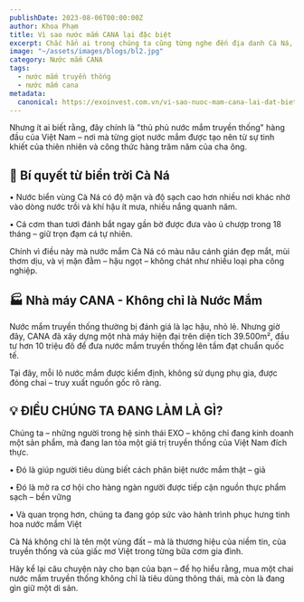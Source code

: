 ```yaml
---
publishDate: 2023-08-06T00:00:00Z
author: Khoa Phạm
title: Vì sao nước mắm CANA lại đặc biệt
excerpt: Chắc hẳn ai trong chúng ta cũng từng nghe đến địa danh Cà Ná, một vùng biển nhỏ thuộc Ninh Thuận.
image: "~/assets/images/blogs/bl2.jpg"
category: Nước mắm CANA
tags:
  - nước mắm truyền thống
  - nước mắm cana
metadata:
  canonical: https://exoinvest.com.vn/vi-sao-nuoc-mam-cana-lai-dat-biet
---
```


Nhưng ít ai biết rằng, đây chính là "thủ phủ nước mắm truyền thống" hàng đầu của Việt Nam – nơi mà từng giọt nước mắm được tạo nên từ sự tinh khiết của thiên nhiên và công thức hàng trăm năm của cha ông.

## 🧂 Bí quyết từ biển trời Cà Ná

• Nước biển vùng Cà Ná có độ mặn và độ sạch cao hơn nhiều nơi khác nhờ vào dòng nước trồi và khí hậu ít mưa, nhiều nắng quanh năm.

• Cá cơm than tươi đánh bắt ngay gần bờ được đưa vào ủ chượp trong 18 tháng – giữ trọn đạm cá tự nhiên.

Chính vì điều này mà nước mắm Cà Ná có màu nâu cánh gián đẹp mắt, mùi thơm dịu, và vị mặn đằm – hậu ngọt – không chát như nhiều loại pha công nghiệp.

## 🏭 Nhà máy CANA - Không chỉ là Nước Mắm

Nước mắm truyền thống thường bị đánh giá là lạc hậu, nhỏ lẻ. Nhưng giờ đây, CANA đã xây dựng một nhà máy hiện đại trên diện tích 39.500m², đầu tư hơn 10 triệu đô để đưa nước mắm truyền thống lên tầm đạt chuẩn quốc tế.

Tại đây, mỗi lô nước mắm được kiểm định, không sử dụng phụ gia, được đóng chai – truy xuất nguồn gốc rõ ràng.

## 💡 ĐIỀU CHÚNG TA ĐANG LÀM LÀ GÌ?

Chúng ta – những người trong hệ sinh thái EXO – không chỉ đang kinh doanh một sản phẩm, mà đang lan tỏa một giá trị truyền thống của Việt Nam đích thực.

• Đó là giúp người tiêu dùng biết cách phân biệt nước mắm thật – giả

• Đó là mở ra cơ hội cho hàng ngàn người được tiếp cận nguồn thực phẩm sạch – bền vững

• Và quan trọng hơn, chúng ta đang góp sức vào hành trình phục hưng tinh hoa nước mắm Việt

Cà Ná không chỉ là tên một vùng đất – mà là thương hiệu của niềm tin, của truyền thống và của giấc mơ Việt trong từng bữa cơm gia đình.



Hãy kể lại câu chuyện này cho bạn của bạn – để họ hiểu rằng, mua một chai nước mắm truyền thống không chỉ là tiêu dùng thông thái, mà còn là đang gìn giữ một di sản.
